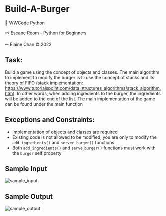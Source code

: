 # Build-A-Burger

🐍 WWCode Python

🗝 Escape Room - Python for Beginners

✏ Elaine Chan &copy; 2022

## Task:

Build a game using the concept of objects and classes. The main algorithm to implement to modify the burger is to use the concept of stacks and its theory of FIFO (stack implementation: https://www.tutorialspoint.com/data_structures_algorithms/stack_algorithm.htm). In other words, when adding ingredients to the burger, the ingredients will be added to the end of the list. The main implementation of the game can be found under the main function.

## Exceptions and Constraints:

- Implementation of objects and classes are required
- Existing code is not allowed to be modified, you are only to modify the `add_ingredients()` and `server_burger()` functions
- Both `add_ingredients()` and `serve_burger()` functions must work with the `burger` self property 

## Sample Input
![sample_input](https://user-images.githubusercontent.com/71743181/156073418-cd1fad5c-9164-4bc2-88e2-4f2d9bae34b4.jpeg)

## Sample Output
![sample_output](https://user-images.githubusercontent.com/71743181/156073450-811cc1ef-8348-4870-9732-d647edf5be0d.jpeg)
